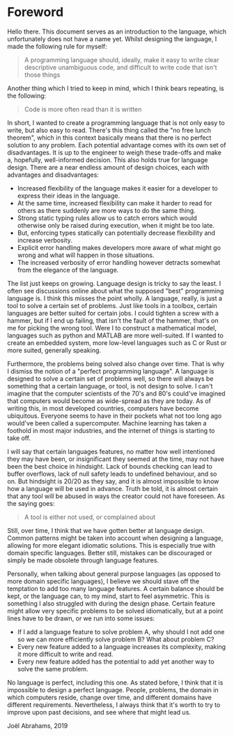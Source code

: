 # Foreword

Hello there. This document serves as an introduction to the language, which unfortunately does not have a name yet. 
Whilst designing the language, I made the following rule for myself:

> A programming language should, ideally, make it easy to write clear descriptive unambiguous code, and difficult to 
write code that isn't those things

Another thing which I tried to keep in mind, which I think bears repeating, is the following:

> Code is more often read than it is written

In short, I wanted to create a programming language that is not only easy to write, but also easy to read. There's this
thing called the "no free lunch theorem", which in this context basically means that there is no perfect solution to any
problem. Each potential advantage comes with its own set of disadvantages. It is up to the engineer to weigh these 
trade-offs and make a, hopefully, well-informed decision. This also holds true for language design. There are a near
endless amount of design choices, each with advantages and disadvantages:

* Increased flexibility of the language makes it easier for a developer to express their ideas in the language.
* At the same time, increased flexibility can make it harder to read for others as there suddenly are more ways to do 
  the same thing.
* Strong static typing rules allow us to catch errors which would otherwise only be raised during execution, when it
  might be too late.
* But, enforcing types statically can potentially decrease flexibility and increase verbosity.
* Explicit error handling makes developers more aware of what might go wrong and what will happen in those situations.
* The increased verbosity of error handling however detracts somewhat from the elegance of the language.

The list just keeps on growing. Language design is tricky to say the least. I often see discussions online about 
what the supposed "best" programming language is. I think this misses the point wholly. A language, really, is just a
tool to solve a certain set of problems. Just like tools in a toolbox, certain languages are better suited for certain 
jobs. I could tighten a screw with a hammer, but if I end up failing, that isn't the fault of the hammer, that's on me 
for picking the wrong tool. Were I to construct a mathematical model, languages such as python and MATLAB are more
well-suited. If I wanted to create an embedded system, more low-level languages such as C or Rust or more suited,
generally speaking.

Furthermore, the problems being solved also change over time. That is why I dismiss the notion of a "perfect 
programming language". A language is designed to solve a certain set of problems well, so there will always be something
that a certain language, or tool, is not design to solve. I can't imagine that the computer scientists of the 70's and 
80's could've imagined that computers would become as wide-spread as they are today. As of writing this, in most 
developed countries, computers have become ubiquitous. Everyone seems to have in their pockets what not too long ago 
would've been called a supercomputer. Machine learning has taken a foothold in most major industries, and the internet 
of things is starting to take off. 

I will say that certain languages features, no matter how well intentioned they may have been, or insignificant they 
seemed at the time, may not have been the best choice in hindsight. Lack of bounds checking can lead to buffer
overflows, lack of null safety leads to undefined behaviour, and so on. But hindsight is 20/20 as they say, and it is
almost impossible to know how a language will be used in advance. Truth be told, it is almost certain that any tool will
be abused in ways the creator could not have foreseen. As the saying goes:

> A tool is either not used, or complained about

Still, over time, I think that we have gotten better at language design. Common patterns might be taken into account 
when designing a language, allowing for more elegant idiomatic solutions. This is especially true with domain specific 
languages. Better still, mistakes can be discouraged or simply be made obsolete through language features. 

Personally, when talking about general purpose languages (as opposed to more domain specific languages), I believe we 
should stave off the temptation to add too many language features. A certain balance should be kept, or the language
can, to my mind, start to feel asymmetric. This is something I also struggled with during the design phase. Certain 
feature might allow very specific problems to be solved idiomatically, but at a point lines have to be drawn, or we run
into some issues:

* If I add a language feature to solve problem A, why should I not add one so we can more efficiently solve problem B?
  What about problem C?
* Every new feature added to a language increases its complexity, making it more difficult to write and read.
* Every new feature added has the potential to add yet another way to solve the same problem.

No language is perfect, including this one. As stated before, I think that it is impossible to design a perfect 
language. People, problems, the domain in which computers reside, change over time, and different domains have different
requirements. Nevertheless, I always think that it's worth to try to improve upon past decisions, and see where that 
might lead us.

Joël Abrahams, 2019
